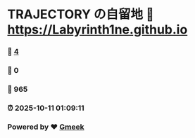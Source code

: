 # TRAJECTORY の自留地 :link: https://Labyrinth1ne.github.io 
### :page_facing_up: [4](https://Labyrinth1ne.github.io/tag.html) 
### :speech_balloon: 0 
### :hibiscus: 965 
### :alarm_clock: 2025-10-11 01:09:11 
### Powered by :heart: [Gmeek](https://github.com/Meekdai/Gmeek)
